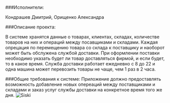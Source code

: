 ###Исполнители: 

Кондрашев Дмитрий, Орищенко Александра
	
###Описание проекта: 

В системе хранятся данные о товарах, клиентах, складах, количестве товаров на них и операций между посавщиками и складами. Каждая опрецация по перемещению товара со склада к поставщику и наоборот может быть обслужена службой доставки. При оформлении поставки необходимо указать будет ли товар доставляться фирмой, и если будет, то в какое время. Служба доставки работает ежедневно с 8 до 22 и одна машина может перевозить товары не чаще, чем 1 раз в 2 часа.
	
###Общие требования к системе:
Приложение должно предоставлять возможность добавление новых опереаций между поставщиками и складами и заказ услуг службы доставки на конкретное время того же дня.
![Siski](http://puu.sh/opPV8/2b0009751a.png)
